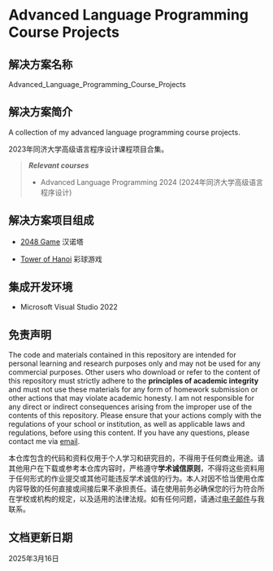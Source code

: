 # Advanced Language Programming Course Projects

## 解决方案名称

Advanced_Language_Programming_Course_Projects

## 解决方案简介

A collection of my advanced language programming course projects.

2023年同济大学高级语言程序设计课程项目合集。

> ***Relevant courses***
> * Advanced Language Programming 2024 (2024年同济大学高级语言程序设计)

## 解决方案项目组成

* [2048 Game](90-b1)
汉诺塔

* [Tower of Hanoi](90-b2)
彩球游戏

## 集成开发环境

* Microsoft Visual Studio 2022

## 免责声明

The code and materials contained in this repository are intended for personal learning and research purposes only and may not be used for any commercial purposes. Other users who download or refer to the content of this repository must strictly adhere to the **principles of academic integrity** and must not use these materials for any form of homework submission or other actions that may violate academic honesty. I am not responsible for any direct or indirect consequences arising from the improper use of the contents of this repository. Please ensure that your actions comply with the regulations of your school or institution, as well as applicable laws and regulations, before using this content. If you have any questions, please contact me via [email](mailto:minmuslin@outlook.com).

本仓库包含的代码和资料仅用于个人学习和研究目的，不得用于任何商业用途。请其他用户在下载或参考本仓库内容时，严格遵守**学术诚信原则**，不得将这些资料用于任何形式的作业提交或其他可能违反学术诚信的行为。本人对因不恰当使用仓库内容导致的任何直接或间接后果不承担责任。请在使用前务必确保您的行为符合所在学校或机构的规定，以及适用的法律法规。如有任何问题，请通过[电子邮件](mailto:minmuslin@outlook.com)与我联系。

## 文档更新日期

2025年3月16日
